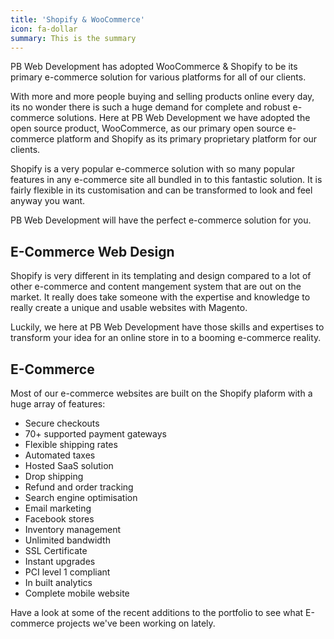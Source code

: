 ```yaml
---
title: 'Shopify & WooCommerce'
icon: fa-dollar
summary: This is the summary
---
```

PB Web Development has adopted WooCommerce & Shopify to be its primary e-commerce solution for various platforms for all of our clients.

With more and more people buying and selling products online every day, its no wonder there is such a huge demand for complete and robust e-commerce solutions. Here at PB Web Development we have adopted the open source product, WooCommerce, as our primary open source e-commerce platform and Shopify as its primary proprietary platform for our clients.

Shopify is a very popular e-commerce solution with so many popular features in any e-commerce site all bundled in to this fantastic solution. It is fairly flexible in its customisation and can be transformed to look and feel anyway you want.

PB Web Development will have the perfect e-commerce solution for you.

## E-Commerce Web Design

Shopify is very different in its templating and design compared to a lot of other e-commerce and content mangement system that are out on the market. It really does take someone with the expertise and knowledge to really create a unique and usable websites with Magento.

Luckily, we here at PB Web Development have those skills and expertises to transform your idea for an online store in to a booming e-commerce reality.

## E-Commerce

Most of our e-commerce websites are built on the Shopify plaform with a huge array of features:

* Secure checkouts
* 70+ supported payment gateways
* Flexible shipping rates
* Automated taxes
* Hosted SaaS solution
* Drop shipping
* Refund and order tracking
* Search engine optimisation
* Email marketing
* Facebook stores
* Inventory management
* Unlimited bandwidth
* SSL Certificate
* Instant upgrades
* PCI level 1 compliant
* In built analytics
* Complete mobile website

Have a look at some of the recent additions to the portfolio to see what E-commerce projects we've been working on lately.